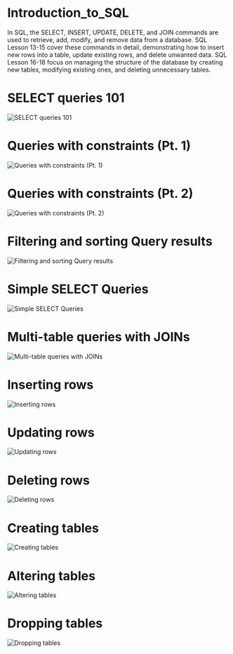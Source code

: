 # Introduction_to_SQL


In SQL, the SELECT, INSERT, UPDATE, DELETE, and JOIN commands are used to retrieve, add, modify, and remove data from a database. SQL Lesson 13-15 cover these commands in detail, demonstrating how to insert new rows into a table, update existing rows, and delete unwanted data. SQL Lesson 16-18 focus on managing the structure of the database by creating new tables, modifying existing ones, and deleting unnecessary tables. 

# SELECT queries 101 
![ SELECT queries 101](/assets/1.sql.png "SELECT queries 101")
# Queries with constraints (Pt. 1)
![ Queries with constraints (Pt. 1)](/assets/2.sql.png "Queries with constraints (Pt. 1)")
# Queries with constraints (Pt. 2)
![ Queries with constraints (Pt. 2)](/assets/3.sql.png "Queries with constraints (Pt. 2)")
# Filtering and sorting Query results
![Filtering and sorting Query results](/assets/4.sql.png "Filtering and sorting Query results")
# Simple SELECT Queries
![ Simple SELECT Queries](/assets/5.sql.png "Simple SELECT Queries")
# Multi-table queries with JOINs
![ Multi-table queries with JOINs](/assets/6.sql.png "Multi-table queries with JOINs")
# Inserting rows
![ Inserting rows](/assets/7.sql.png "Inserting rows")
# Updating rows
![ Updating rows](/assets/8.sql.png "Updating rows")
# Deleting rows
![ Deleting rows](/assets/9.sql.png "Deleting rows")
# Creating tables
![ Creating tables](/assets/10.sql.png "Creating tables")
# Altering tables
![ Altering tables](/assets/11.sql.png "Altering tables")
# Dropping tables
![ Dropping tables](/assets/12.sql.png "Dropping tables")

